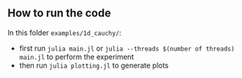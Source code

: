 ## How to run the code
In this folder `examples/1d_cauchy/`: 
- first run `julia main.jl` or `julia --threads $(number of threads) main.jl`  to perform the experiment
- then run `julia plotting.jl` to generate plots